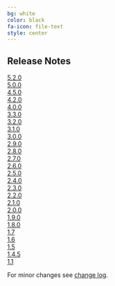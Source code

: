 ```yaml
---
bg: white
color: black
fa-icon: file-text
style: center
---
```

## Release Notes

[5.2.0](https://github.com/rest-assured/rest-assured/wiki/ReleaseNotes52)<br>
[5.0.0](https://github.com/rest-assured/rest-assured/wiki/ReleaseNotes50)<br>
[4.5.0](https://github.com/rest-assured/rest-assured/wiki/ReleaseNotes45)<br>
[4.2.0](https://github.com/rest-assured/rest-assured/wiki/ReleaseNotes42)<br>
[4.0.0](https://github.com/rest-assured/rest-assured/wiki/ReleaseNotes40)<br>
[3.3.0](https://github.com/rest-assured/rest-assured/wiki/ReleaseNotes33)<br>
[3.2.0](https://github.com/rest-assured/rest-assured/wiki/ReleaseNotes32)<br>
[3.1.0](https://github.com/rest-assured/rest-assured/wiki/ReleaseNotes31)<br>
[3.0.0](https://github.com/rest-assured/rest-assured/wiki/ReleaseNotes30)<br>
[2.9.0](https://github.com/rest-assured/rest-assured/wiki/ReleaseNotes29)<br>
[2.8.0](https://github.com/rest-assured/rest-assured/wiki/ReleaseNotes28)<br>
[2.7.0](https://github.com/rest-assured/rest-assured/wiki/ReleaseNotes27)<br>
[2.6.0](https://github.com/rest-assured/rest-assured/wiki/ReleaseNotes26)<br>
[2.5.0](https://github.com/rest-assured/rest-assured/wiki/ReleaseNotes25)<br>
[2.4.0](https://github.com/rest-assured/rest-assured/wiki/ReleaseNotes24)<br>
[2.3.0](https://github.com/rest-assured/rest-assured/wiki/ReleaseNotes23)<br>
[2.2.0](https://github.com/rest-assured/rest-assured/wiki/ReleaseNotes22)<br>
[2.1.0](https://github.com/rest-assured/rest-assured/wiki/ReleaseNotes21)<br>
[2.0.0](https://github.com/rest-assured/rest-assured/wiki/ReleaseNotes20)<br>
[1.9.0](https://github.com/rest-assured/rest-assured/wiki/ReleaseNotes19)<br>
[1.8.0](https://github.com/rest-assured/rest-assured/wiki/ReleaseNotes18)<br>
[1.7](https://github.com/rest-assured/rest-assured/wiki/ReleaseNotes17)  <br>
[1.6](https://github.com/rest-assured/rest-assured/wiki/ReleaseNotes16)  <br>
[1.5](https://github.com/rest-assured/rest-assured/wiki/ReleaseNotes15)  <br>
[1.4.5](https://github.com/rest-assured/rest-assured/wiki/ReleaseNotes145)<br>
[1.1](https://github.com/rest-assured/rest-assured/wiki/ReleaseNotes11)

For minor changes see [change log](https://raw.githubusercontent.com/rest-assured/rest-assured/master/changelog.txt).